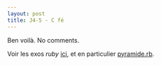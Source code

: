 ```yaml
---
layout: post
title: J4-5 - C fé
---
```

Ben voilà. No comments.

Voir les exos *ruby* [ici](../svelte-o68x), et en particulier [pyramide.rb](https://github.com/o68x/prepa_ruby/blob/master/pyramide.rb).
